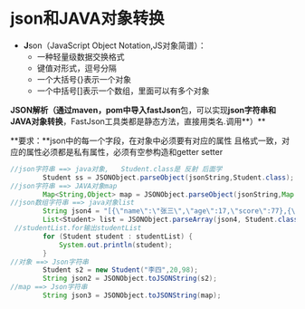 # json和JAVA对象转换

- **J**son（JavaScript Object Notation,JS对象简谱）：
    - 一种轻量级数据交换格式
    - 键值对形式，逗号分隔
    - 一个大括号{}表示一个对象
    - 一个中括号[]表示一个数组，里面可以有多个对象

**JSON解析（**通过maven，pom中导入**fastJson**包，可以实现**json字符串和JAVA对象转换**，FastJson工具类都是静态方法，直接用类名.调用**）**

**要求：**json中的每一个字段，在对象中必须要有对应的属性 且格式一致，对应的属性必须都是私有属性，必须有空参构造和getter setter

```java
//json字符串 ==> java对象,   Student.class是 反射 后面学
        Student ss = JSONObject.parseObject(jsonString,Student.class);
//json字符串 ==> JAVA对象map
        Map<String,Object> map = JSONObject.parseObject(jsonString,Map.class);
//json数组字符串 ==> java对象list
        String json4 = "[{\"name\":\"张三\",\"age\":17,\"score\":77},{\"name\":\"李四\",\"age\":17,\"score\":77}]";
        List<Student> list = JSONObject.parseArray(json4, Student.class);
 //studentList.for输出studentList
        for (Student student : studentList) {
            System.out.println(student);
        }
//对象 ==> Json字符串
        Student s2 = new Student("李四",20,98);
        String json2 = JSONObject.toJSONString(s2);
//map ==> Json字符串
        String json3 = JSONObject.toJSONString(map);
```